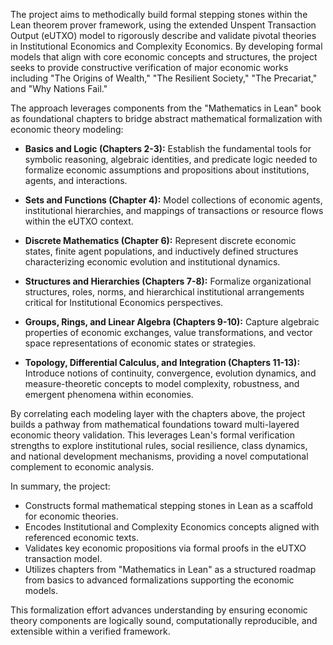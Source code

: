 The project aims to methodically build formal stepping stones within the Lean theorem prover framework, using the extended Unspent Transaction Output (eUTXO) model to rigorously describe and validate pivotal theories in Institutional Economics and Complexity Economics. By developing formal models that align with core economic concepts and structures, the project seeks to provide constructive verification of major economic works including "The Origins of Wealth," "The Resilient Society," "The Precariat," and "Why Nations Fail."

The approach leverages components from the "Mathematics in Lean" book as foundational chapters to bridge abstract mathematical formalization with economic theory modeling:

- **Basics and Logic (Chapters 2-3):** Establish the fundamental tools for symbolic reasoning, algebraic identities, and predicate logic needed to formalize economic assumptions and propositions about institutions, agents, and interactions.
  
- **Sets and Functions (Chapter 4):** Model collections of economic agents, institutional hierarchies, and mappings of transactions or resource flows within the eUTXO context.

- **Discrete Mathematics (Chapter 6):** Represent discrete economic states, finite agent populations, and inductively defined structures characterizing economic evolution and institutional dynamics.

- **Structures and Hierarchies (Chapters 7-8):** Formalize organizational structures, roles, norms, and hierarchical institutional arrangements critical for Institutional Economics perspectives.

- **Groups, Rings, and Linear Algebra (Chapters 9-10):** Capture algebraic properties of economic exchanges, value transformations, and vector space representations of economic states or strategies.

- **Topology, Differential Calculus, and Integration (Chapters 11-13):** Introduce notions of continuity, convergence, evolution dynamics, and measure-theoretic concepts to model complexity, robustness, and emergent phenomena within economies.

By correlating each modeling layer with the chapters above, the project builds a pathway from mathematical foundations toward multi-layered economic theory validation. This leverages Lean's formal verification strengths to explore institutional rules, social resilience, class dynamics, and national development mechanisms, providing a novel computational complement to economic analysis.

In summary, the project:

- Constructs formal mathematical stepping stones in Lean as a scaffold for economic theories.
- Encodes Institutional and Complexity Economics concepts aligned with referenced economic texts.
- Validates key economic propositions via formal proofs in the eUTXO transaction model.
- Utilizes chapters from "Mathematics in Lean" as a structured roadmap from basics to advanced formalizations supporting the economic models.

This formalization effort advances understanding by ensuring economic theory components are logically sound, computationally reproducible, and extensible within a verified framework.
